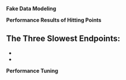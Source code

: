 **Fake Data Modeling**

**Performance Results of Hitting Points**

The Three Slowest Endpoints:
-
-
-

**Performance Tuning**
